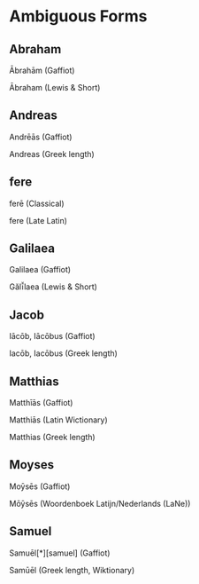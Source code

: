 # Ambiguous Forms

## Abraham

Ābrahām (Gaffiot)

Ābraham (Lewis & Short)

## Andreas

Andrēās (Gaffiot)

Andreas (Greek length)

## fere

ferē (Classical)

fere (Late Latin)

## Galilaea

Galilaea (Gaffiot)

Gălī̆laea (Lewis & Short)

## Jacob

Iācōb, Iācōbus (Gaffiot)

Iacōb, Iacōbus (Greek length)

## Matthias

Matthīās (Gaffiot)

Matthiās (Latin Wictionary)

Matthias (Greek length)

## Moyses

Moȳsēs (Gaffiot)

Mōȳsēs (Woordenboek Latijn/Nederlands (LaNe))

## Samuel

Samuēl[\*][samuel] (Gaffiot)

Samūēl (Greek length, Wiktionary)
